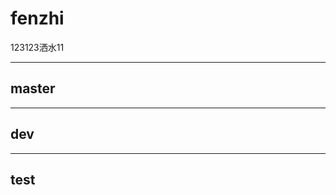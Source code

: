 # fenzhi
123123洒水11

---------
master
---------


----------
dev
----------

----------
test
----------

